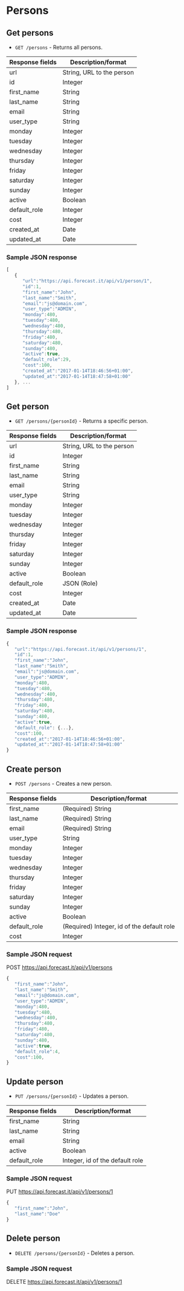 # Persons

## Get persons

* `GET /persons` - Returns all persons.

|Response fields | Description/format|
|------------ | -------------|
|url | String, URL to the person|
|id | Integer|
|first_name | String|
|last_name | String|
|email | String|
|user_type | String|
|monday | Integer|
|tuesday | Integer|
|wednesday | Integer|
|thursday | Integer|
|friday | Integer|
|saturday | Integer|
|sunday | Integer|
|active | Boolean|
|default_role | Integer|
|cost | Integer|
|created_at | Date|
|updated_at | Date|

### Sample JSON response
```javascript
[
   {
      "url":"https://api.forecast.it/api/v1/person/1",
      "id":1,
      "first_name":"John",
      "last_name":"Smith",
      "email":"js@domain.com",
      "user_type":"ADMIN",
      "monday":480,
      "tuesday":480,
      "wednesday":480,
      "thursday":480,
      "friday":480,
      "saturday":480,
      "sunday":480,
      "active":true,
      "default_role":29,
      "cost":100,
      "created_at":"2017-01-14T18:46:56+01:00",
      "updated_at":"2017-01-14T18:47:58+01:00"
   }, ...
]
```

## Get person

* `GET /persons/{personId}` - Returns a specific person.

|Response fields | Description/format|
|------------ | -------------|
|url | String, URL to the person|
|id | Integer|
|first_name | String|
|last_name | String|
|email | String|
|user_type | String|
|monday | Integer|
|tuesday | Integer|
|wednesday | Integer|
|thursday | Integer|
|friday | Integer|
|saturday | Integer|
|sunday | Integer|
|active | Boolean|
|default_role | JSON (Role)|
|cost | Integer|
|created_at | Date|
|updated_at | Date|

### Sample JSON response
```javascript
{
   "url":"https://api.forecast.it/api/v1/persons/1",
   "id":1,
   "first_name":"John",
   "last_name":"Smith",
   "email":"js@domain.com",
   "user_type":"ADMIN",
   "monday":480,
   "tuesday":480,
   "wednesday":480,
   "thursday":480,
   "friday":480,
   "saturday":480,
   "sunday":480,
   "active":true,
   "default_role": {...},
   "cost":100,
   "created_at":"2017-01-14T18:46:56+01:00",
   "updated_at":"2017-01-14T18:47:58+01:00"
}
```

## Create person

* `POST /persons` - Creates a new person.

|Response fields | Description/format|
|------------ | -------------|
|first_name | (Required) String|
|last_name | (Required) String|
|email | (Required) String|
|user_type | String|
|monday | Integer|
|tuesday | Integer|
|wednesday | Integer|
|thursday | Integer|
|friday | Integer|
|saturday | Integer|
|sunday | Integer|
|active | Boolean|
|default_role | (Required) Integer, id of the default role|
|cost | Integer|

### Sample JSON request
POST https://api.forecast.it/api/v1/persons

```javascript
{
   "first_name":"John",
   "last_name":"Smith",
   "email":"js@domain.com",
   "user_type":"ADMIN",
   "monday":480,
   "tuesday":480,
   "wednesday":480,
   "thursday":480,
   "friday":480,
   "saturday":480,
   "sunday":480,
   "active":true,
   "default_role":4,
   "cost":100,
}
```

## Update person

* `PUT /persons/{personId}` - Updates a person.

|Response fields | Description/format|
|------------ | -------------|
|first_name | String|
|last_name | String|
|email | String|
|active | Boolean|
|default_role | Integer, id of the default role|

### Sample JSON request
PUT https://api.forecast.it/api/v1/persons/1

```javascript
{
   "first_name":"John",
   "last_name":"Doe"
}
```

## Delete person

* `DELETE /persons/{personId}` - Deletes a person.

### Sample JSON request
DELETE https://api.forecast.it/api/v1/persons/1